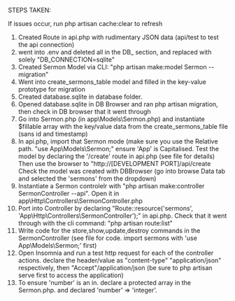 STEPS TAKEN:

If issues occur, run php artisan cache:clear to refresh

1. Created Route in api.php with rudimentary JSON data (api/test to test the api connection)
2. went into .env and deleted all in the DB_ section, and replaced with solely  "DB_CONNECTION=sqlite"
3. Created Sermon Model via CLI: "php artisan make:model Sermon --migration"
4. Went into create_sermons_table model and filled in the key-value prototype for migration
5. Created database.sqlite in database folder. 
6. Opened database.sqlite in DB Browser and ran php artisan migration, then check in DB browser that it went through 
7. Go into Sermon.php (in app\Models\Sermon.php) and instantiate $fillable array with the key/value data from the create_sermons_table file (sans id and timestamp)
8. In api.php, import that Sermon mode (make sure you use the Relative path. "use App\Models\Sermon;" ensure 'App' is Capitalised.
  Test the model by declaring the '/create' route in api.php (see file for details) Then use the browser to "http://[DEVELOPMENT PORT]/api/create
  Check the model was created with DBBrowser (go into browse Data tab and selected the 'sermons' from the dropdown)
9. Instantiate a Sermon controlelr with "php artisan make:controller SermonController --api". Open it in app\Http\Controllers\SermonController.php
10. Port into Controller by declaring "Route::resource('sermons', 'App\Http\Controllers\SermonController');" in api.php. 
    Check that it went through with the cli command: "php artisan route:list"
11. Write code for the store,show,update,destroy commands in the SermonController (see file for code. import sermons with 'use App\Models\Sermon;' first)
12. Open Insomnia and run a test http request for each of the controller actions. 
    declare the header/value as "content-type" "application/json" respectively, then "Accept"/application/json (be sure to php artisan serve first to access the application)
13. To ensure 'number' is an in. declare a protected array in the Sermon.php. and declared 'number' => 'integer'.